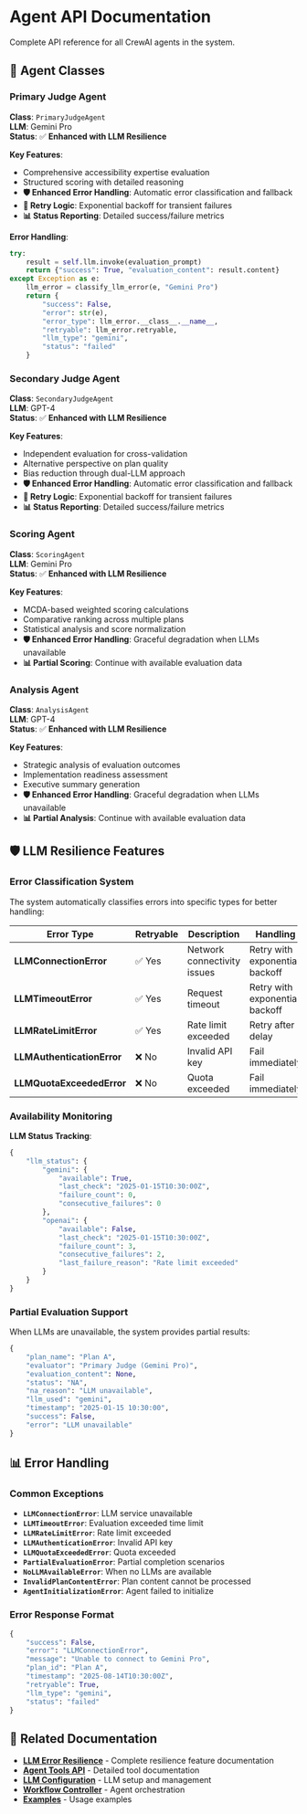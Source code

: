 # Agent API Documentation

Complete API reference for all CrewAI agents in the system.

## 🤖 Agent Classes

### Primary Judge Agent

**Class**: `PrimaryJudgeAgent`  
**LLM**: Gemini Pro  
**Status**: ✅ **Enhanced with LLM Resilience**

**Key Features**:
- Comprehensive accessibility expertise evaluation
- Structured scoring with detailed reasoning
- **🛡️ Enhanced Error Handling**: Automatic error classification and fallback
- **🔄 Retry Logic**: Exponential backoff for transient failures
- **📊 Status Reporting**: Detailed success/failure metrics

**Error Handling**:
```python
try:
    result = self.llm.invoke(evaluation_prompt)
    return {"success": True, "evaluation_content": result.content}
except Exception as e:
    llm_error = classify_llm_error(e, "Gemini Pro")
    return {
        "success": False,
        "error": str(e),
        "error_type": llm_error.__class__.__name__,
        "retryable": llm_error.retryable,
        "llm_type": "gemini",
        "status": "failed"
    }
```

### Secondary Judge Agent

**Class**: `SecondaryJudgeAgent`  
**LLM**: GPT-4  
**Status**: ✅ **Enhanced with LLM Resilience**

**Key Features**:
- Independent evaluation for cross-validation
- Alternative perspective on plan quality
- Bias reduction through dual-LLM approach
- **🛡️ Enhanced Error Handling**: Automatic error classification and fallback
- **🔄 Retry Logic**: Exponential backoff for transient failures
- **📊 Status Reporting**: Detailed success/failure metrics

### Scoring Agent

**Class**: `ScoringAgent`  
**LLM**: Gemini Pro  
**Status**: ✅ **Enhanced with LLM Resilience**

**Key Features**:
- MCDA-based weighted scoring calculations
- Comparative ranking across multiple plans
- Statistical analysis and score normalization
- **🛡️ Enhanced Error Handling**: Graceful degradation when LLMs unavailable
- **📊 Partial Scoring**: Continue with available evaluation data

### Analysis Agent

**Class**: `AnalysisAgent`  
**LLM**: GPT-4  
**Status**: ✅ **Enhanced with LLM Resilience**

**Key Features**:
- Strategic analysis of evaluation outcomes
- Implementation readiness assessment
- Executive summary generation
- **🛡️ Enhanced Error Handling**: Graceful degradation when LLMs unavailable
- **📊 Partial Analysis**: Continue with available evaluation data

## 🛡️ LLM Resilience Features

### Error Classification System

The system automatically classifies errors into specific types for better handling:

| Error Type | Retryable | Description | Handling |
|------------|-----------|-------------|----------|
| **LLMConnectionError** | ✅ Yes | Network connectivity issues | Retry with exponential backoff |
| **LLMTimeoutError** | ✅ Yes | Request timeout | Retry with exponential backoff |
| **LLMRateLimitError** | ✅ Yes | Rate limit exceeded | Retry after delay |
| **LLMAuthenticationError** | ❌ No | Invalid API key | Fail immediately |
| **LLMQuotaExceededError** | ❌ No | Quota exceeded | Fail immediately |

### Availability Monitoring

**LLM Status Tracking**:
```python
{
    "llm_status": {
        "gemini": {
            "available": True,
            "last_check": "2025-01-15T10:30:00Z",
            "failure_count": 0,
            "consecutive_failures": 0
        },
        "openai": {
            "available": False,
            "last_check": "2025-01-15T10:30:00Z",
            "failure_count": 3,
            "consecutive_failures": 2,
            "last_failure_reason": "Rate limit exceeded"
        }
    }
}
```

### Partial Evaluation Support

When LLMs are unavailable, the system provides partial results:

```python
{
    "plan_name": "Plan A",
    "evaluator": "Primary Judge (Gemini Pro)",
    "evaluation_content": None,
    "status": "NA",
    "na_reason": "LLM unavailable",
    "llm_used": "gemini",
    "timestamp": "2025-01-15 10:30:00",
    "success": False,
    "error": "LLM unavailable"
}
```

## 📊 Error Handling

### Common Exceptions

- **`LLMConnectionError`**: LLM service unavailable
- **`LLMTimeoutError`**: Evaluation exceeded time limit  
- **`LLMRateLimitError`**: Rate limit exceeded
- **`LLMAuthenticationError`**: Invalid API key
- **`LLMQuotaExceededError`**: Quota exceeded
- **`PartialEvaluationError`**: Partial completion scenarios
- **`NoLLMAvailableError`**: When no LLMs are available
- **`InvalidPlanContentError`**: Plan content cannot be processed
- **`AgentInitializationError`**: Agent failed to initialize

### Error Response Format
```python
{
    "success": False,
    "error": "LLMConnectionError",
    "message": "Unable to connect to Gemini Pro",
    "plan_id": "Plan A",
    "timestamp": "2025-08-14T10:30:00Z",
    "retryable": True,
    "llm_type": "gemini",
    "status": "failed"
}
```

## 🔗 Related Documentation

- **[LLM Error Resilience](../features/llm-error-resilience.md)** - Complete resilience feature documentation
- **[Agent Tools API](./agent-tools.md)** - Detailed tool documentation
- **[LLM Configuration](./llm-config.md)** - LLM setup and management
- **[Workflow Controller](./workflow-controller.md)** - Agent orchestration
- **[Examples](../examples/agent-examples.md)** - Usage examples
